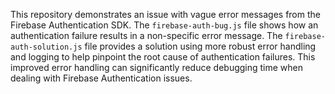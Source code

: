 This repository demonstrates an issue with vague error messages from the Firebase Authentication SDK.  The `firebase-auth-bug.js` file shows how an authentication failure results in a non-specific error message.  The `firebase-auth-solution.js` file provides a solution using more robust error handling and logging to help pinpoint the root cause of authentication failures.  This improved error handling can significantly reduce debugging time when dealing with Firebase Authentication issues.